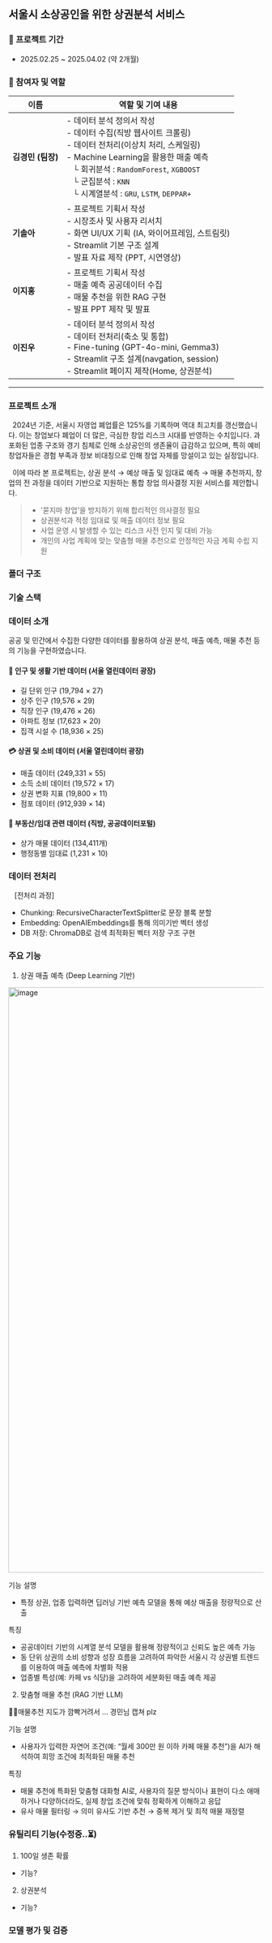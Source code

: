  ## 서울시 소상공인을 위한 상권분석 서비스

### 📅 프로젝트 기간
- 2025.02.25 ~ 2025.04.02 (약 2개월)

### 👥 참여자 및 역할

| 이름       | 역할 및 기여 내용 |
|------------|------------------|
| **김경민 (팀장)** | - 데이터 분석 정의서 작성 <br> - 데이터 수집(직방 웹사이트 크롤링)<br> - 데이터 전처리(이상치 처리, 스케일링) <br>  - Machine Learning을 활용한 매출 예측<br> &nbsp;&nbsp;&nbsp;└ 회귀분석 : `RandomForest`, `XGBOOST` <br>&nbsp;&nbsp;&nbsp;└ 군집분석 : `KNN` <br>&nbsp;&nbsp;&nbsp;└ 시계열분석 : `GRU`, `LSTM`, `DEPPAR+` <br>|
| **기솔아** | - 프로젝트 기획서 작성<br>- 시장조사 및 사용자 리서치<br>- 화면 UI/UX 기획 (IA, 와이어프레임, 스트림릿)<br>- Streamlit 기본 구조 설계<br>- 발표 자료 제작 (PPT, 시연영상) |
| **이지홍** | - 프로젝트 기획서 작성<br>- 매출 예측 공공데이터 수집 <br>- 매물 추천을 위한 RAG 구현 <br> - 발표 PPT 제작 및 발표 <br>|
| **이진우** |  - 데이터 분석 정의서 작성 <br> - 데이터 전처리(축소 및 통합) <br> - Fine-tuning (GPT-4o-mini, Gemma3)<br> - Streamlit 구조 설계(navgation, session)<br> - Streamlit 페이지 제작(Home, 상권분석)<br>|
  
---

### 프로젝트 소개 

&nbsp;  2024년 기준, 서울시 자영업 폐업률은 125%를 기록하며 역대 최고치를 갱신했습니다. 이는 창업보다 폐업이 더 많은, 극심한 창업 리스크 시대를 반영하는 수치입니다.
과포화된 업종 구조와 경기 침체로 인해 소상공인의 생존율이 급감하고 있으며, 특히 예비 창업자들은 경험 부족과 정보 비대칭으로 인해 창업 자체를 망설이고 있는 실정입니다.

&nbsp;  이에 따라 본 프로젝트는,
상권 분석 → 예상 매출 및 임대료 예측 → 매물 추천까지,
창업의 전 과정을 데이터 기반으로 지원하는 통합 창업 의사결정 지원 서비스를 제안합니다.

> - '묻지마 창업'을 방지하기 위해 합리적인 의사결정 필요
> - 상권분석과 적정 임대료 및 매출 데이터 정보 필요
> - 사업 운영 시 발생할 수 있는 리스크 사전 인지 및 대비 가능
> - 개인의 사업 계획에 맞는 맞춤형 매물 추천으로 안정적인 자금 계획 수립 지원

### 폴더 구조

### 기술 스택


### 데이터 소개

공공 및 민간에서 수집한 다양한 데이터를 활용하여 상권 분석, 매출 예측, 매물 추천 등의 기능을 구현하였습니다.

#### 👫 인구 및 생활 기반 데이터 (**서울 열린데이터 광장**)
- 길 단위 인구 (19,794 × 27)  
- 상주 인구 (19,576 × 29)  
- 직장 인구 (19,476 × 26)  
- 아파트 정보 (17,623 × 20)  
- 집객 시설 수 (18,936 × 25)  

#### 💳 상권 및 소비 데이터  (**서울 열린데이터 광장**)
- 매출 데이터 (249,331 × 55)  
- 소득 소비 데이터 (19,572 × 17)  
- 상권 변화 지표 (19,800 × 11)  
- 점포 데이터 (912,939 × 14)  

#### 🏢 부동산/임대 관련 데이터  (**직방, 공공데이터포털**)
- 상가 매물 데이터 (134,411개)  
- 행정동별 임대료 (1,231 × 10)  

### 데이터 전처리

 &nbsp;&nbsp;&nbsp;[전처리 과정]
- Chunking: RecursiveCharacterTextSplitter로 문장 블록 분할
- Embedding: OpenAIEmbeddings를 통해 의미기반 벡터 생성
- DB 저장: ChromaDB로 검색 최적화된 벡터 저장 구조 구현


### 주요 기능

1. 상권 매출 예측 (Deep Learning 기반)
<img width="1155" alt="image" src="https://github.com/user-attachments/assets/3f50fab2-4f89-40b1-9901-2850a04e7eaa" />

기능 설명
- 특정 상권, 업종 입력하면 딥러닝 기반 예측 모델을 통해 예상 매출을 정량적으로 산출

특징
- 공공데이터 기반의 시계열 분석 모델을 활용해 정량적이고 신뢰도 높은 예측 가능
- 동 단위 상권의 소비 성향과 성장 흐름을 고려하여 파악한 서울시 각 상권별 트렌드를 이용하여 매출 예측에 차별화 적용
- 업종별 특성(예: 카페 vs 식당)을 고려하여 세분화된 매출 예측 제공
  


2. 맞춤형 매물 추천 (RAG 기반 LLM)


💛💛매물추천 지도가 깜빡거려서 ... 경민님 캡쳐 plz

기능 설명
- 사용자가 입력한 자연어 조건(예: “월세 300만 원 이하 카페 매물 추천”)을 AI가 해석하여 희망 조건에 최적화된 매물 추천

특징
- 매물 추천에 특화된 맞춤형 대화형 AI로, 사용자의 질문 방식이나 표현이 다소 애매하거나 다양하더라도, 실제 창업 조건에 맞춰 정확하게 이해하고 응답
- 유사 매물 필터링 → 의미 유사도 기반 추천 → 중복 제거 및 최적 매물 재정렬

### 유틸리티 기능(수정중..⏳)

1. 100일 생존 확률
- 기능?
2. 상권분석
- 기능?


### 모델 평가 및 검증
 
